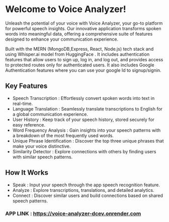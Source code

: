 # Welcome to Voice Analyzer!

Unleash the potential of your voice with Voice Analyzer, your go-to platform for powerful speech insights. Our innovative application transforms spoken words into meaningful data, offering a comprehensive suite of features designed to enhance your communication experience.

Built with the MERN (MongoDB,Express, React, Node.js) tech stack and using Whisper.ai model from HuggingFace . It includes authentication features that allow users to sign up, log in, and log out, and provides access to protected routes only for authenticated users. It also includes Google Authentication features where you can use your google Id to signup/signin.

## Key Features
- Speech Transcription : Effortlessly convert spoken words into text in real-time.
- Language Translation : Seamlessly translate transcriptions to English for a global communication experience.
- User History : Keep track of your speech history, stored securely for easy reference.
- Word Frequency Analysis : Gain insights into your speech patterns with a breakdown of the most frequently used words.
- Unique Phrase Identification : Discover the top three unique phrases that make your voice distinctive.
- Similarity Detector : Explore connections with others by finding users with similar speech patterns.

## How It Works
- Speak : Input your speech through the app speech recognition feature.
- Analyze : Explore transcriptions, translations, and detailed analytics.
- Connect : Discover similar users and build connections based on shared speech patterns.

### APP LINK : https://voice-analyzer-dcev.onrender.com

